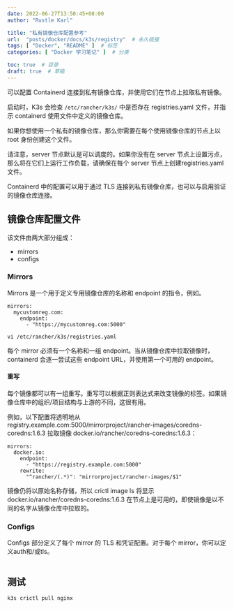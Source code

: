 ```yaml
---
date: 2022-06-27T13:50:45+08:00
author: "Rustle Karl"

title: "私有镜像仓库配置参考"
url:  "posts/docker/docs/k3s/registry"  # 永久链接
tags: [ "Docker", "README" ]  # 标签
categories: [ "Docker 学习笔记" ]  # 分类

toc: true  # 目录
draft: true  # 草稿
---
```


可以配置 Containerd 连接到私有镜像仓库，并使用它们在节点上拉取私有镜像。

启动时，K3s 会检查 `/etc/rancher/k3s/` 中是否存在 registries.yaml 文件，并指示 containerd 使用文件中定义的镜像仓库。

如果你想使用一个私有的镜像仓库，那么你需要在每个使用镜像仓库的节点上以 root 身份创建这个文件。

请注意，server 节点默认是可以调度的。如果你没有在 server 节点上设置污点，那么将在它们上运行工作负载，请确保在每个 server 节点上创建registries.yaml文件。

Containerd 中的配置可以用于通过 TLS 连接到私有镜像仓库，也可以与启用验证的镜像仓库连接。

## 镜像仓库配置文件

该文件由两大部分组成：

- mirrors
- configs

### Mirrors

Mirrors 是一个用于定义专用镜像仓库的名称和 endpoint 的指令，例如。

```shell
mirrors:
  mycustomreg.com:
    endpoint:
      - "https://mycustomreg.com:5000"
```

```
vi /etc/rancher/k3s/registries.yaml
```

每个 mirror 必须有一个名称和一组 endpoint。当从镜像仓库中拉取镜像时，containerd 会逐一尝试这些 endpoint URL，并使用第一个可用的 endpoint。

#### 重写

每个镜像都可以有一组重写。重写可以根据正则表达式来改变镜像的标签。如果镜像仓库中的组织/项目结构与上游的不同，这很有用。

例如，以下配置将透明地从 registry.example.com:5000/mirrorproject/rancher-images/coredns-coredns:1.6.3 拉取镜像 docker.io/rancher/coredns-coredns:1.6.3：

```shell
mirrors:
  docker.io:
    endpoint:
      - "https://registry.example.com:5000"
    rewrite:
      "^rancher/(.*)": "mirrorproject/rancher-images/$1"
```

镜像仍将以原始名称存储，所以 crictl image ls 将显示 docker.io/rancher/coredns-coredns:1.6.3 在节点上是可用的，即使镜像是以不同的名字从镜像仓库中拉取的。

### Configs

Configs 部分定义了每个 mirror 的 TLS 和凭证配置。对于每个 mirror，你可以定义auth和/或tls。

```shell

```

## 测试

```shell
k3s crictl pull nginx
```

```shell

```
